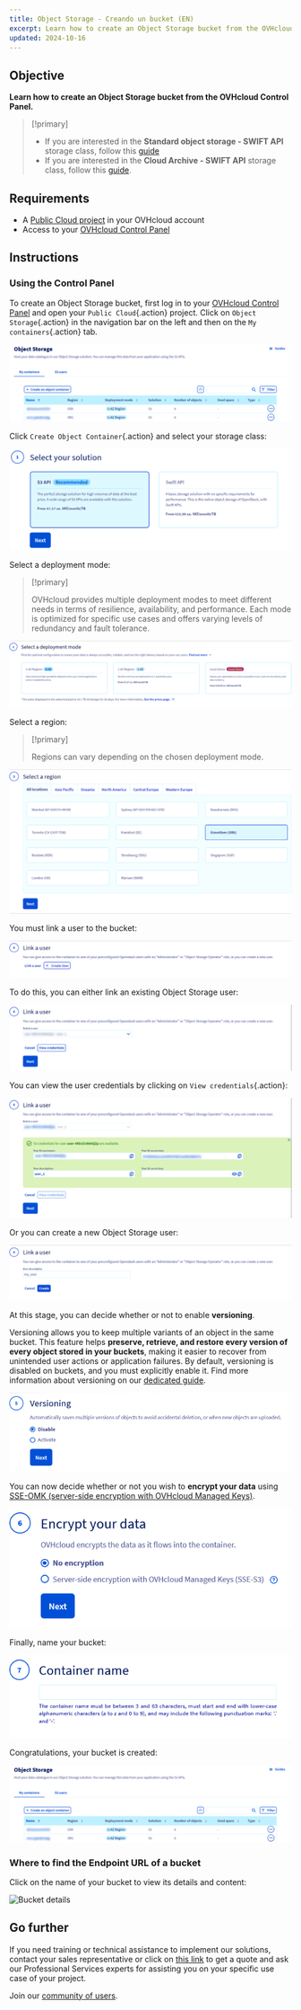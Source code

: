 ```yaml
---
title: Object Storage - Creando un bucket (EN)
excerpt: Learn how to create an Object Storage bucket from the OVHcloud Control Panel
updated: 2024-10-16
---
```


## Objective

**Learn how to create an Object Storage bucket from the OVHcloud Control Panel.**

> [!primary]
>
> - If you are interested in the **Standard object storage - SWIFT API** storage class, follow this [guide](/pages/storage_and_backup/object_storage/pcs_create_container)
> - If you are interested in the **Cloud Archive - SWIFT API** storage class, follow this [guide](/pages/storage_and_backup/object_storage/pca_create_container).
>

## Requirements

- A [Public Cloud project](/pages/public_cloud/compute/create_a_public_cloud_project) in your OVHcloud account
- Access to your [OVHcloud Control Panel](/links/manager)

## Instructions

### Using the Control Panel

To create an Object Storage bucket, first log in to your [OVHcloud Control Panel](/links/manager) and open your `Public Cloud`{.action} project. Click on `Object Storage`{.action} in the navigation bar on the left and then on the `My containers`{.action} tab.

![My Dashboard containers](images/01_object_storage-bucket_listing.png)

Click `Create Object Container`{.action} and select your storage class:

![Select your solution](images/object_storage-bucke_creation_step1.png)

Select a deployment mode:

> [!primary]
>
> OVHcloud provides multiple deployment modes to meet different needs in terms of resilience, availability, and performance. Each mode is optimized for specific use cases and offers varying levels of redundancy and fault tolerance.
>

![Select a deployment mode](images/object_storage-bucke_creation_step2.png)

Select a region:

> [!primary]
>
> Regions can vary depending on the chosen deployment mode.
>

![Select a region](images/object_storage-bucke_creation_step3.png)

You must link a user to the bucket:

![Link to user](images/object_storage-bucke_creation_step4_1.png)

To do this, you can either link an existing Object Storage user:

![Link to user](images/object_storage-bucke_creation_step4_2.png)

You can view the user credentials by clicking on `View credentials`{.action}:

![view credentials](images/object_storage-bucke_creation_step4_3.png)

Or you can create a new Object Storage user:

![Create an Object Storage user](images/object_storage-bucke_creation_step4_4.png)

At this stage, you can decide whether or not to enable **versioning**.

Versioning allows you to keep multiple variants of an object in the same bucket. This feature helps **preserve, retrieve, and restore every version of every object stored in your buckets**, making it easier to recover from unintended user actions or application failures. By default, versioning is disabled on buckets, and you must explicitly enable it. Find more information about versioning on our [dedicated guide](/pages/storage_and_backup/object_storage/s3_versioning).

![Enabling versioning](images/object_storage-bucke_creation_step5.png)

You can now decide whether or not you wish to **encrypt your data** using [SSE-OMK (server-side encryption with OVHcloud Managed Keys)](/pages/storage_and_backup/object_storage/s3_encrypt_your_objects_with_sse_c).

![Encryption](images/object_storage-bucke_creation_step6.png)

Finally, name your bucket:

![Container name](images/object_storage-bucke_creation_step7.png)

Congratulations, your bucket is created:

![Result](images/01_object_storage-bucket_listing.png)

### Where to find the Endpoint URL of a bucket

Click on the name of your bucket to view its details and content:

![Bucket details](images/highperf-create-container-20220928091433895.png)

## Go further

If you need training or technical assistance to implement our solutions, contact your sales representative or click on [this link](/links/professional-services) to get a quote and ask our Professional Services experts for assisting you on your specific use case of your project.

Join our [community of users](/links/community).
